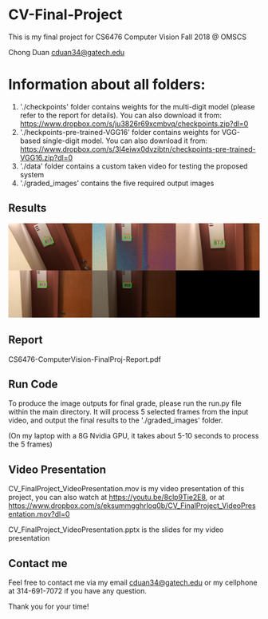 ﻿# CV-Final-Project
This is my final project for CS6476 Computer Vision Fall 2018 @ OMSCS

Chong Duan
cduan34@gatech.edu

# Information about all folders:
1. './checkpoints' folder contains weights for the multi-digit model (please refer to the report for details). You can also download it from: https://www.dropbox.com/s/ju3826r69xcmbvq/checkpoints.zip?dl=0
2. './heckpoints-pre-trained-VGG16' folder contains weights for VGG-based single-digit model. You can also download it from: https://www.dropbox.com/s/3l4eiwx0dvzibtn/checkpoints-pre-trained-VGG16.zip?dl=0
3. './data' folder contains a custom taken video for testing the proposed system
4. './graded_images' contains the five required output images


## Results
![enter image description here](https://raw.githubusercontent.com/chongduan/Multi-Digit-Number-Recognition/master/graded_images/Final_images.png)

## Report

CS6476-ComputerVision-FinalProj-Report.pdf

## Run Code

To produce the image outputs for final grade, please run the run.py file within the main directory. It will process 5 selected frames from the input video, and output the final results to the './graded_images' folder. 

(On my laptop with a 8G Nvidia GPU, it takes about 5-10 seconds to process the 5 frames)

## Video Presentation

CV_FinalProject_VideoPresentation.mov is my video presentation of this project, you can also watch at https://youtu.be/8clp9Tie2E8, or at https://www.dropbox.com/s/eksummgghrloq0b/CV_FinalProject_VideoPresentation.mov?dl=0

CV_FinalProject_VideoPresentation.pptx is the slides for my video presentation


## Contact me

Feel free to contact me via my email cduan34@gatech.edu or my cellphone at 314-691-7072 if you have any question. 

Thank you for your time!
<!--stackedit_data:
eyJoaXN0b3J5IjpbLTQ5OTIyMTA0NCwtMjA4MjQxMjU3N119
-->